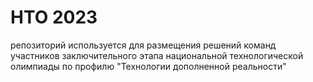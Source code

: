 # НТО 2023

репозиторий используется для размещения решений команд участников заключительного этапа национальной технологической олимпиады по профилю "Технологии дополненной реальности"
